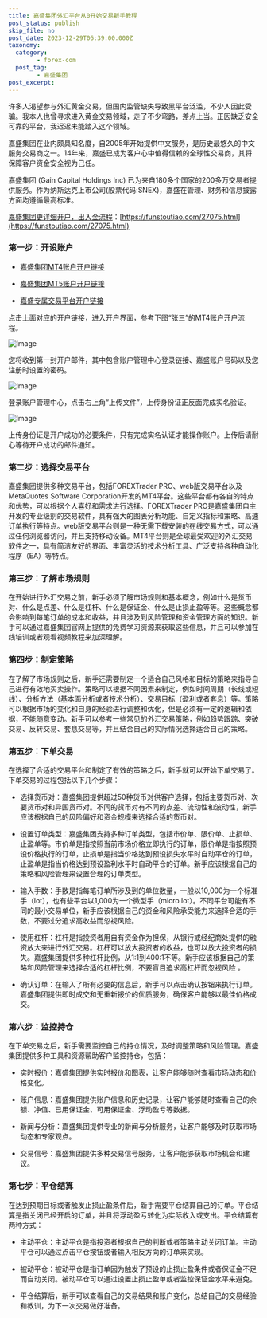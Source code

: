 ```yaml
---
title: 嘉盛集团外汇平台从0开始交易新手教程
post_status: publish
skip_file: no
post_date: 2023-12-29T06:39:00.000Z
taxonomy:
  category:
        - forex-com
  post_tag:
        - 嘉盛集团
post_excerpt: 
---
```

许多人渴望参与外汇黄金交易，但国内监管缺失导致黑平台泛滥，不少人因此受骗。我本人也曾寻求进入黄金交易领域，走了不少弯路，差点上当。正因缺乏安全可靠的平台，我迟迟未能踏入这个领域。

嘉盛集团在业内颇具知名度，自2005年开始提供中文服务，是历史最悠久的中文服务交易商之一。14年来，嘉盛已成为客户心中值得信赖的全球性交易商，其将保障客户资金安全视为己任。

嘉盛集团 (Gain Capital Holdings Inc) 已为来自180多个国家的200多万交易者提供服务。作为纳斯达克上市公司(股票代码:SNEX)，嘉盛在管理、财务和信息披露方面均遵循最高标准。

[嘉盛集团更详细开户，出入金流程](https://funstoutiao.com/27075.html)：[https://funstoutiao.com/27075.html](https://funstoutiao.com/27075.html)

### 第一步：开设账户

* [嘉盛集团MT4账户开户链接](https://s.ssgg.net/jsmt4)

* [嘉盛集团MT5账户开户链接](https://s.ssgg.net/jsmt5)

* [嘉盛专属交易平台开户链接](https://s.ssgg.net/js)

点击上面对应的开户链接，进入开户界面，参考下图“张三”的MT4账户开户流程。

![Image](https://prod-files-secure.s3.us-west-2.amazonaws.com/39ed1227-6d7d-4570-be36-9ccd4a2c4241/7a167aea-686b-400d-af59-4e18eb607a40/640.png?X-Amz-Algorithm=AWS4-HMAC-SHA256&X-Amz-Content-Sha256=UNSIGNED-PAYLOAD&X-Amz-Credential=ASIAZI2LB466SABKBCCA%2F20250903%2Fus-west-2%2Fs3%2Faws4_request&X-Amz-Date=20250903T161310Z&X-Amz-Expires=3600&X-Amz-Security-Token=IQoJb3JpZ2luX2VjEOD%2F%2F%2F%2F%2F%2F%2F%2F%2F%2FwEaCXVzLXdlc3QtMiJIMEYCIQDwcJ%2F1UlES5uvV5sWknlG7EleOIXQ76NdvpyzU%2Fna5dwIhAItrKsvalxoEPjAgOKQGoH%2BBLbwbo37iouhsNOaZvgw%2FKv8DCEgQABoMNjM3NDIzMTgzODA1IgyTZHbV2JXiZEHeTUMq3APfYS4YH185t5jjYyoE1UaT1df7PHbUZErpl2blj9js1XrQsUEMltgf993TzUgjwwcNFYre5eLlBm9WbP9aYTRjwjvsk9s%2FuVzODnKmTJHw44%2BnVjFv2NT3IWlnX5TkvQ2zbh6amZW4%2Fs2%2BaPPVPWhqYedPnjGDnPBWYZbA7nu3wDYLBppiv3KVb84PyEcr4bLTwqnpdfbxOndz5BdUci9YlXSuXGrp0Q%2B%2B%2BFW7%2FCiwRoRtYf2MRGIdRPo8KvEROFsyjtybq9Ecq4CFWvmAgJGp%2Bgx4eczd1Q4lR3DWKDHbNkH4cdnjeHaXVJlcG%2BLHC%2FqTwjzEgYzzj9%2Bu%2FuIuLv5jmYVb4zfoOTOYsRra5uIsinn9qd9d5HbMDYP2YBf8NHZPPOBRLZN%2BuN5Ea8aG%2B7OmpK%2FZiDNA8KxE%2BdTXGH178Ox702HCljlB%2BmA2XBxkPhCXNL7b%2FHEm3t7vQAU2dX61Qh2J4UgXpapwN6I6eOg8sopUnDHRy0vE4WeJv02BkJd7LBZb%2FT%2B%2BXRMKTO0nvpyy1%2F52v0CkE5NDBFvng5A7SqTOKltpzIo1VQqfoo7JiO0B4GWJexP5PyF3Nwynb5ROXNnkhVKkjR%2BGK4ZyeU%2BeYV8CFNt5XTIEJCU2VTDguuHFBjqkAZOSExU04OfWip%2BUy21Kl%2FWZJ2JpaU%2BP49LlKFTVgWZBTg1SLm%2BwRfrAGjD7GSSjxQFUV12F0xuaSY%2FQOjckIZWY8IajUKOXNTx2E7OtECVm02JGNealN8R%2B6bL9acG3vI1Tu%2FHlZSpSkq%2F%2FPvo7nr2GM3E5nk7D4u1hgs0ff1XJC9CWheZyYNupS2xvnmZCt07emUKeJNq8UhEgpfeVtViE1674&X-Amz-Signature=a8f16712318dc0df8348ece727a45c51f3835d14276f17313156c43d99cb1845&X-Amz-SignedHeaders=host&x-amz-checksum-mode=ENABLED&x-id=GetObject)

您将收到第一封开户邮件，其中包含账户管理中心登录链接、嘉盛账户号码以及您注册时设置的密码。

![Image](https://prod-files-secure.s3.us-west-2.amazonaws.com/39ed1227-6d7d-4570-be36-9ccd4a2c4241/eaa1c6b3-2877-4284-a0e1-530e222c27fb/image.png?X-Amz-Algorithm=AWS4-HMAC-SHA256&X-Amz-Content-Sha256=UNSIGNED-PAYLOAD&X-Amz-Credential=ASIAZI2LB466SABKBCCA%2F20250903%2Fus-west-2%2Fs3%2Faws4_request&X-Amz-Date=20250903T161310Z&X-Amz-Expires=3600&X-Amz-Security-Token=IQoJb3JpZ2luX2VjEOD%2F%2F%2F%2F%2F%2F%2F%2F%2F%2FwEaCXVzLXdlc3QtMiJIMEYCIQDwcJ%2F1UlES5uvV5sWknlG7EleOIXQ76NdvpyzU%2Fna5dwIhAItrKsvalxoEPjAgOKQGoH%2BBLbwbo37iouhsNOaZvgw%2FKv8DCEgQABoMNjM3NDIzMTgzODA1IgyTZHbV2JXiZEHeTUMq3APfYS4YH185t5jjYyoE1UaT1df7PHbUZErpl2blj9js1XrQsUEMltgf993TzUgjwwcNFYre5eLlBm9WbP9aYTRjwjvsk9s%2FuVzODnKmTJHw44%2BnVjFv2NT3IWlnX5TkvQ2zbh6amZW4%2Fs2%2BaPPVPWhqYedPnjGDnPBWYZbA7nu3wDYLBppiv3KVb84PyEcr4bLTwqnpdfbxOndz5BdUci9YlXSuXGrp0Q%2B%2B%2BFW7%2FCiwRoRtYf2MRGIdRPo8KvEROFsyjtybq9Ecq4CFWvmAgJGp%2Bgx4eczd1Q4lR3DWKDHbNkH4cdnjeHaXVJlcG%2BLHC%2FqTwjzEgYzzj9%2Bu%2FuIuLv5jmYVb4zfoOTOYsRra5uIsinn9qd9d5HbMDYP2YBf8NHZPPOBRLZN%2BuN5Ea8aG%2B7OmpK%2FZiDNA8KxE%2BdTXGH178Ox702HCljlB%2BmA2XBxkPhCXNL7b%2FHEm3t7vQAU2dX61Qh2J4UgXpapwN6I6eOg8sopUnDHRy0vE4WeJv02BkJd7LBZb%2FT%2B%2BXRMKTO0nvpyy1%2F52v0CkE5NDBFvng5A7SqTOKltpzIo1VQqfoo7JiO0B4GWJexP5PyF3Nwynb5ROXNnkhVKkjR%2BGK4ZyeU%2BeYV8CFNt5XTIEJCU2VTDguuHFBjqkAZOSExU04OfWip%2BUy21Kl%2FWZJ2JpaU%2BP49LlKFTVgWZBTg1SLm%2BwRfrAGjD7GSSjxQFUV12F0xuaSY%2FQOjckIZWY8IajUKOXNTx2E7OtECVm02JGNealN8R%2B6bL9acG3vI1Tu%2FHlZSpSkq%2F%2FPvo7nr2GM3E5nk7D4u1hgs0ff1XJC9CWheZyYNupS2xvnmZCt07emUKeJNq8UhEgpfeVtViE1674&X-Amz-Signature=ab82498d88c3b4885077f50bcb2fa9fbf0444cc6fe59ba56536d790c3940c4f4&X-Amz-SignedHeaders=host&x-amz-checksum-mode=ENABLED&x-id=GetObject)

登录账户管理中心，点击右上角“上传文件”，上传身份证正反面完成实名验证。

![Image](https://prod-files-secure.s3.us-west-2.amazonaws.com/39ed1227-6d7d-4570-be36-9ccd4a2c4241/54090639-09fc-46b4-a135-e0289f707147/image.png?X-Amz-Algorithm=AWS4-HMAC-SHA256&X-Amz-Content-Sha256=UNSIGNED-PAYLOAD&X-Amz-Credential=ASIAZI2LB466SABKBCCA%2F20250903%2Fus-west-2%2Fs3%2Faws4_request&X-Amz-Date=20250903T161310Z&X-Amz-Expires=3600&X-Amz-Security-Token=IQoJb3JpZ2luX2VjEOD%2F%2F%2F%2F%2F%2F%2F%2F%2F%2FwEaCXVzLXdlc3QtMiJIMEYCIQDwcJ%2F1UlES5uvV5sWknlG7EleOIXQ76NdvpyzU%2Fna5dwIhAItrKsvalxoEPjAgOKQGoH%2BBLbwbo37iouhsNOaZvgw%2FKv8DCEgQABoMNjM3NDIzMTgzODA1IgyTZHbV2JXiZEHeTUMq3APfYS4YH185t5jjYyoE1UaT1df7PHbUZErpl2blj9js1XrQsUEMltgf993TzUgjwwcNFYre5eLlBm9WbP9aYTRjwjvsk9s%2FuVzODnKmTJHw44%2BnVjFv2NT3IWlnX5TkvQ2zbh6amZW4%2Fs2%2BaPPVPWhqYedPnjGDnPBWYZbA7nu3wDYLBppiv3KVb84PyEcr4bLTwqnpdfbxOndz5BdUci9YlXSuXGrp0Q%2B%2B%2BFW7%2FCiwRoRtYf2MRGIdRPo8KvEROFsyjtybq9Ecq4CFWvmAgJGp%2Bgx4eczd1Q4lR3DWKDHbNkH4cdnjeHaXVJlcG%2BLHC%2FqTwjzEgYzzj9%2Bu%2FuIuLv5jmYVb4zfoOTOYsRra5uIsinn9qd9d5HbMDYP2YBf8NHZPPOBRLZN%2BuN5Ea8aG%2B7OmpK%2FZiDNA8KxE%2BdTXGH178Ox702HCljlB%2BmA2XBxkPhCXNL7b%2FHEm3t7vQAU2dX61Qh2J4UgXpapwN6I6eOg8sopUnDHRy0vE4WeJv02BkJd7LBZb%2FT%2B%2BXRMKTO0nvpyy1%2F52v0CkE5NDBFvng5A7SqTOKltpzIo1VQqfoo7JiO0B4GWJexP5PyF3Nwynb5ROXNnkhVKkjR%2BGK4ZyeU%2BeYV8CFNt5XTIEJCU2VTDguuHFBjqkAZOSExU04OfWip%2BUy21Kl%2FWZJ2JpaU%2BP49LlKFTVgWZBTg1SLm%2BwRfrAGjD7GSSjxQFUV12F0xuaSY%2FQOjckIZWY8IajUKOXNTx2E7OtECVm02JGNealN8R%2B6bL9acG3vI1Tu%2FHlZSpSkq%2F%2FPvo7nr2GM3E5nk7D4u1hgs0ff1XJC9CWheZyYNupS2xvnmZCt07emUKeJNq8UhEgpfeVtViE1674&X-Amz-Signature=6d65d552ca197c707174b61e91dd4638a052db17a17014b66d66920c9f882897&X-Amz-SignedHeaders=host&x-amz-checksum-mode=ENABLED&x-id=GetObject)

上传身份证是开户成功的必要条件，只有完成实名认证才能操作账户。上传后请耐心等待开户成功的邮件通知。

### 第二步：选择交易平台

嘉盛集团提供多种交易平台，包括FOREXTrader PRO、web版交易平台以及MetaQuotes Software Corporation开发的MT4平台。这些平台都有各自的特点和优势，可以根据个人喜好和需求进行选择。FOREXTrader PRO是嘉盛集团自主开发的专业级别的交易软件，具有强大的图表分析功能、自定义指标和策略、高速订单执行等特点。web版交易平台则是一种无需下载安装的在线交易方式，可以通过任何浏览器访问，并且支持移动设备。MT4平台则是全球最受欢迎的外汇交易软件之一，具有简洁友好的界面、丰富灵活的技术分析工具、广泛支持各种自动化程序（EA）等特点。

### 第三步：了解市场规则

在开始进行外汇交易之前，新手必须了解市场规则和基本概念，例如什么是货币对、什么是点差、什么是杠杆、什么是保证金、什么是止损止盈等等。这些概念都会影响到每笔订单的成本和收益，并且涉及到风险管理和资金管理方面的知识。新手可以通过嘉盛集团官网上提供的免费学习资源来获取这些信息，并且可以参加在线培训或者观看视频教程来加深理解。

### 第四步：制定策略

在了解了市场规则之后，新手还需要制定一个适合自己风格和目标的策略来指导自己进行有效地买卖操作。策略可以根据不同因素来制定，例如时间周期（长线或短线）、分析方法（基本面分析或者技术分析）、交易目标（盈利或者套息）等。策略可以根据市场的变化和自身的经验进行调整和优化，但是必须有一定的逻辑和依据，不能随意变动。新手可以参考一些常见的外汇交易策略，例如趋势跟踪、突破交易、反转交易、套息交易等，并且结合自己的实际情况选择适合自己的策略。

### 第五步：下单交易

在选择了合适的交易平台和制定了有效的策略之后，新手就可以开始下单交易了。下单交易的过程包括以下几个步骤：

* 选择货币对：嘉盛集团提供超过50种货币对供客户选择，包括主要货币对、次要货币对和异国货币对。不同的货币对有不同的点差、流动性和波动性，新手应该根据自己的风险偏好和资金规模来选择合适的货币对。

* 设置订单类型：嘉盛集团支持多种订单类型，包括市价单、限价单、止损单、止盈单等。市价单是指按照当前市场价格立即执行的订单，限价单是指按照预设价格执行的订单，止损单是指当价格达到预设损失水平时自动平仓的订单，止盈单是指当价格达到预设盈利水平时自动平仓的订单。新手应该根据自己的策略和风险管理来设置合理的订单类型。

* 输入手数：手数是指每笔订单所涉及到的单位数量，一般以10,000为一个标准手（lot），也有些平台以1,000为一个微型手（micro lot）。不同平台可能有不同的最小交易单位，新手应该根据自己的资金和风险承受能力来选择合适的手数，不要过分追求高收益而忽视风险。

* 使用杠杆：杠杆是指投资者用自有资金作为担保，从银行或经纪商处提供的融资放大来进行外汇交易。杠杆可以放大投资者的收益，也可以放大投资者的损失。嘉盛集团提供多种杠杆比例，从1:1到400:1不等。新手应该根据自己的策略和风险管理来选择合适的杠杆比例，不要盲目追求高杠杆而忽视风险 。

* 确认订单：在输入了所有必要的信息后，新手可以点击确认按钮来执行订单。嘉盛集团提供即时成交和无重新报价的优质服务，确保客户能够以最佳价格成交。

### 第六步：监控持仓

在下单交易之后，新手需要监控自己的持仓情况，及时调整策略和风险管理。嘉盛集团提供多种工具和资源帮助客户监控持仓，包括：

* 实时报价：嘉盛集团提供实时报价和图表，让客户能够随时查看市场动态和价格变化。

* 账户信息：嘉盛集团提供账户信息和历史记录，让客户能够随时查看自己的余额、净值、已用保证金、可用保证金、浮动盈亏等数据。

* 新闻与分析：嘉盛集团提供专业的新闻与分析服务，让客户能够及时获取市场动态和专家观点。

* 交易信号：嘉盛集团提供多种交易信号服务，让客户能够获取市场机会和建议。

### 第七步：平仓结算

在达到预期目标或者触发止损止盈条件后，新手需要平仓结算自己的订单。平仓结算是指关闭已经开启的订单，并且将浮动盈亏转化为实际收入或支出。平仓结算有两种方式：

* 主动平仓：主动平仓是指投资者根据自己的判断或者策略主动关闭订单。主动平仓可以通过点击平仓按钮或者输入相反方向的订单来实现。

* 被动平仓：被动平仓是指订单因为触发了预设的止损止盈条件或者保证金不足而自动关闭。被动平仓可以通过设置止损止盈单或者监控保证金水平来避免。

* 平仓结算后，新手可以查看自己的交易结果和账户变化，总结自己的交易经验和教训，为下一次交易做好准备。